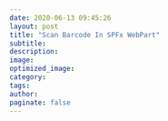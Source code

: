```yaml
---
date: 2020-06-13 09:45:26
layout: post
title: "Scan Barcode In SPFx WebPart"
subtitle:
description:
image:
optimized_image:
category:
tags:
author:
paginate: false
---
```

